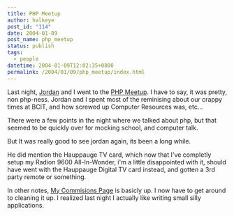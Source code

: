 ```yaml
---
title: PHP Meetup
author: halkeye
post_id: "114"
date: 2004-01-09
post_name: php_meetup
status: publish
tags:
  - people
datetime: 2004-01-09T12:02:35+0800
permalink: /2004/01/09/php_meetup/index.html
---
```


Last night, [Jordan](https://j0rd.ath.cx) and I went to the [PHP Meetup](https://php.meetup.com). I have to say, it was pretty, non php-ness. Jordan and I spent most of the reminising about our crappy times at BCIT, and how screwed up Computer Resources was, etc...

There were a few points in the night where we talked about php, but that seemed to be quickly over for mocking school, and computer talk.

But It was really good to see jordan again, its been a long while.

He did mention the Hauppauge TV card, which now that I've completly setup my Radion 9600 All-In-Wonder, i'm a little disappointed with it, should have went with the Hauppauge Digital TV card instead, and gotten a 3rd party remote or something.

In other notes, [My Commisions Page](https://www.kodekoan.com/project/) is basicly up. I now have to get around to cleaning it up. I realized last night I actually like writing small silly applications.
